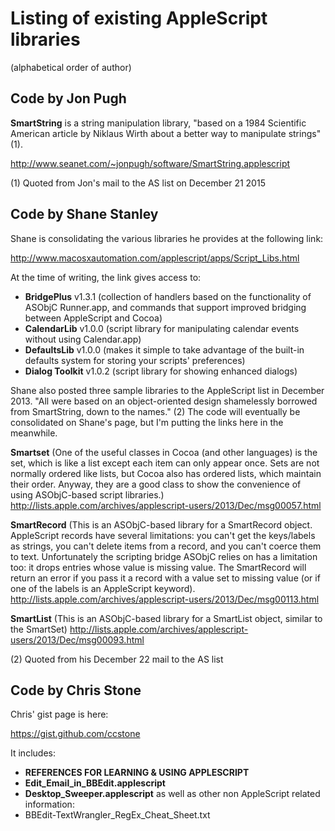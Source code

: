 # Listing of existing AppleScript libraries
(alphabetical order of author)

## Code by Jon Pugh

**SmartString** is a string manipulation library, "based on a 1984 Scientific American article by Niklaus Wirth about a better way to manipulate strings" (1).

http://www.seanet.com/~jonpugh/software/SmartString.applescript

(1) Quoted from Jon's mail to the AS list on December 21 2015

## Code by Shane Stanley

Shane is consolidating the various libraries he provides at the following link:

http://www.macosxautomation.com/applescript/apps/Script_Libs.html

At the time of writing, the link gives access to:
* **BridgePlus** v1.3.1 (collection of handlers based on the functionality of ASObjC Runner.app, and commands that support improved bridging between AppleScript and Cocoa)
* **CalendarLib** v1.0.0 (script library for manipulating calendar events without using Calendar.app)
* **DefaultsLib** v1.0.0 (makes it simple to take advantage of the built-in defaults system for storing your scripts' preferences)
* **Dialog Toolkit** v1.0.2 (script library for showing enhanced dialogs)

Shane also posted three sample libraries to the AppleScript list in December 2013. "All were based on an object-oriented design shamelessly borrowed from SmartString, down to the names." (2) The code will eventually be consolidated on Shane's page, but I'm putting the links here in the meanwhile.

**Smartset** (One of the useful classes in Cocoa (and other languages) is the set, which is like a list except each item can only appear once. Sets are not normally ordered like lists, but Cocoa also has ordered lists, which maintain their order. Anyway, they are a good class to show the convenience of using ASObjC-based script libraries.)
http://lists.apple.com/archives/applescript-users/2013/Dec/msg00057.html

**SmartRecord** (This is an ASObjC-based library for a SmartRecord object. AppleScript records have several limitations: you can't get the keys/labels as strings, you can't delete items from a record, and you can't coerce them to text. Unfortunately the scripting bridge ASObjC relies on has a limitation too: it drops entries whose value is missing value. The SmartRecord will return an error if you pass it a record with a value set to missing value (or if one of the labels is an AppleScript keyword).
http://lists.apple.com/archives/applescript-users/2013/Dec/msg00113.html

**SmartList** (This is an ASObjC-based library for a SmartList object, similar to the SmartSet)
http://lists.apple.com/archives/applescript-users/2013/Dec/msg00093.html

(2) Quoted from his December 22 mail to the AS list

## Code by Chris Stone

Chris' gist page is here:

https://gist.github.com/ccstone

It includes:
* **REFERENCES FOR LEARNING & USING APPLESCRIPT**
* **Edit_Email_in_BBEdit.applescript**
* **Desktop_Sweeper.applescript**
as well as other non AppleScript related information:
* BBEdit-TextWrangler_RegEx_Cheat_Sheet.txt

